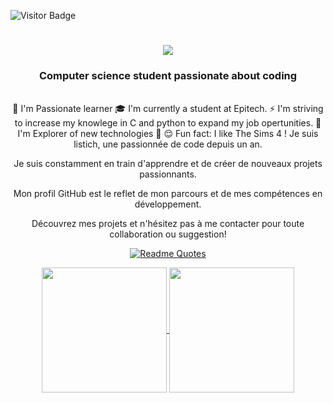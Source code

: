 ![Visitor Badge](https://visitor-badge.laobi.icu/badge?page_id=Listich&left_color=red&right_color=green&left_text=HelloVisitors)

<h1 align= "center">
    <a href="https://git.io/typing-svg">
        <img src="https://readme-typing-svg.herokuapp.com/?font=Righteou&size=35&center=true&vCenter=true&width=500&height=70&duration=4000&lines=Hi+There!+🤘;+I'm+Listich!;" />
    </a>
</h1>
<h3 align="center"> Computer science student passionate about coding </h3>

<br/>

<div align= "center">
    🔭 I'm Passionate learner 
    🎓 I'm currently a student at Epitech.
    ⚡ I'm striving to increase my knowlege in C and python to expand my job opertunities.
    🌟 I'm Explorer of new technologies 🚀 
    😌 Fun fact: I like The Sims 4 !
Je suis listich, une passionnée de code depuis un an.

Je suis constamment en train d'apprendre et de créer de nouveaux projets passionnants.

Mon profil GitHub est le reflet de mon parcours et de mes compétences en développement.

Découvrez mes projets et n'hésitez pas à me contacter pour toute collaboration ou suggestion!

[![Readme Quotes](https://quotes-github-readme.vercel.app/api?type=horizontal&theme=dark)](https://github.com/Listich/github-readme-quotes)

<a href="https://github.com/Listich/github-readme-stats">
  <img height=200 align="center" src="https://github-readme-stats.vercel.app/api?username=Listich" />
</a>
<a href="https://github.com/Listich/convoychat">
  <img height=200 align="center" src="https://github-readme-stats.vercel.app/api/top-langs?username=Listich&layout=compact&langs_count=8&card_width=320" />
</a>

